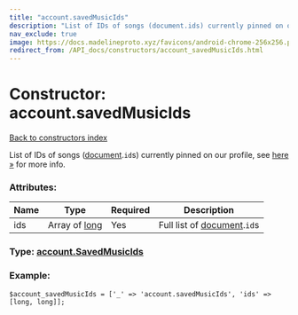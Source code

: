 ```yaml
---
title: "account.savedMusicIds"
description: "List of IDs of songs (document.ids) currently pinned on our profile, see here » for more info."
nav_exclude: true
image: https://docs.madelineproto.xyz/favicons/android-chrome-256x256.png
redirect_from: /API_docs/constructors/account_savedMusicIds.html
---
```

# Constructor: account.savedMusicIds  
[Back to constructors index](/API_docs/constructors/index.html)



List of IDs of songs ([document](../constructors/document.html).`id`s) currently pinned on our profile, see [here »](https://core.telegram.org/api/profile#music) for more info.

### Attributes:

| Name     |    Type       | Required | Description |
|----------|---------------|----------|-------------|
|ids|Array of [long](/API_docs/types/long.html) | Yes|Full list of [document](../constructors/document.html).`id`s|



### Type: [account.SavedMusicIds](/API_docs/types/account.SavedMusicIds.html)


### Example:

```
$account_savedMusicIds = ['_' => 'account.savedMusicIds', 'ids' => [long, long]];
```  

